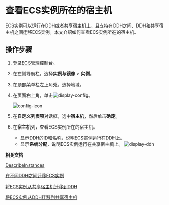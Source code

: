 # 查看ECS实例所在的宿主机

ECS实例可以运行在DDH或者共享宿主机上，且支持在DDH之间、DDH和共享宿主机之间迁移ECS实例。本文介绍如何查看ECS实例所在的宿主机。

## 操作步骤

1.  登录[ECS管理控制台](https://ecs.console.aliyun.com)。

2.  在左侧导航栏，选择**实例与镜像** \> **实例**。

3.  在顶部菜单栏左上角处，选择地域。

4.  在页面右上角，单击![display-config](https://static-aliyun-doc.oss-accelerate.aliyuncs.com/assets/img/zh-CN/6634341061/p171315.png)。

    ![config-icon](https://static-aliyun-doc.oss-accelerate.aliyuncs.com/assets/img/zh-CN/4089018061/p201601.png)

5.  在**自定义列表项**对话框，选中**宿主机**，然后单击**确定**。

6.  在**宿主机**列，查看ECS实例所在的宿主机。

    -   显示DDH的ID和名称，说明ECS实例运行在DDH上。
    -   显示**系统分配**，说明ECS实例运行在共享宿主机上。
    ![display-ddh](https://static-aliyun-doc.oss-accelerate.aliyuncs.com/assets/img/zh-CN/4089018061/p201603.png)


**相关文档**  


[DescribeInstances](/intl.zh-CN/API参考/实例/DescribeInstances.md)

[在不同DDH之间迁移ECS实例](/intl.zh-CN/用户指南/迁移ECS实例/在不同DDH之间迁移ECS实例.md)

[将ECS实例从共享宿主机迁移到DDH](/intl.zh-CN/用户指南/迁移ECS实例/将ECS实例从共享宿主机迁移到DDH.md)

[将ECS实例从DDH迁移到共享宿主机](/intl.zh-CN/用户指南/迁移ECS实例/将ECS实例从DDH迁移到共享宿主机.md)


